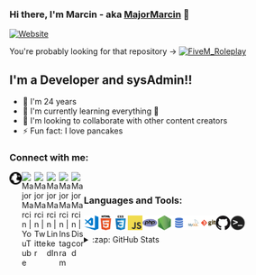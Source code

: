 ### Hi there, I'm Marcin - aka [MajorMarcin][website] 👋

[![Website](https://img.shields.io/badge/zelkowski.dev-UP-success?style=for-the-badge&logo=appveyor)](https://zelkowski.dev)

You're probably looking for that repository ->
[![FiveM_Roleplay](https://img.shields.io/github/languages/code-size/majormarcin/FiveM_Roleplay?label=FiveM_Roleplay&logo=github&style=for-the-badge)](https://github.com/majormarcin/FiveM_Roleplay)

## I'm a Developer and sysAdmin!!

- 🎉 I'm 24 years
- 🌱 I'm currently learning everything 🤣
- 👯 I'm looking to collaborate with other content creators
- ⚡ Fun fact: I love pancakes

### Connect with me:

[<img align="left" alt="zelkowski.dev" width="22px" src="https://raw.githubusercontent.com/iconic/open-iconic/master/svg/globe.svg" />][website]
[<img align="left" alt="MajorMarcin | YouTube" width="22px" src="https://cdn.jsdelivr.net/npm/simple-icons@v3/icons/youtube.svg" />][youtube]
[<img align="left" alt="MajorMarcin | Twitter" width="22px" src="https://cdn.jsdelivr.net/npm/simple-icons@v3/icons/twitter.svg" />][twitter]
[<img align="left" alt="MajorMarcin | LinkedIn" width="22px" src="https://cdn.jsdelivr.net/npm/simple-icons@v3/icons/linkedin.svg" />][linkedin]
[<img align="left" alt="MajorMarcin | Instagram" width="22px" src="https://cdn.jsdelivr.net/npm/simple-icons@v3/icons/instagram.svg" />][instagram]
[<img align="left" alt="MajorMarcin | Discord" width="22px" src="https://cdn.jsdelivr.net/npm/simple-icons@v3/icons/discord.svg" />][discord]
<br />

### Languages and Tools:

[<img align="left" alt="Visual Studio Code" width="26px" src="https://raw.githubusercontent.com/github/explore/80688e429a7d4ef2fca1e82350fe8e3517d3494d/topics/visual-studio-code/visual-studio-code.png" />](https://code.visualstudio.com/)
[<img align="left" alt="HTML5" width="26px" src="https://raw.githubusercontent.com/github/explore/80688e429a7d4ef2fca1e82350fe8e3517d3494d/topics/html/html.png" />](https://developer.mozilla.org/pl/docs/HTML/HTML5)
[<img align="left" alt="CSS3" width="26px" src="https://raw.githubusercontent.com/github/explore/80688e429a7d4ef2fca1e82350fe8e3517d3494d/topics/css/css.png" />](https://www.w3.org/Style/CSS/specs.en.html)
[<img align="left" alt="JavaScript" width="26px" src="https://raw.githubusercontent.com/github/explore/80688e429a7d4ef2fca1e82350fe8e3517d3494d/topics/javascript/javascript.png" />](https://www.javascript.com/)
[<img align="left" alt="PHP" width="26px" src="https://raw.githubusercontent.com/github/explore/80688e429a7d4ef2fca1e82350fe8e3517d3494d/topics/php/php.png" />](https://www.php.net/)
[<img align="left" alt="Node.js" width="26px" src="https://raw.githubusercontent.com/github/explore/80688e429a7d4ef2fca1e82350fe8e3517d3494d/topics/nodejs/nodejs.png" />](https://nodejs.org/en/)
[<img align="left" alt="SQL" width="26px" src="https://raw.githubusercontent.com/github/explore/80688e429a7d4ef2fca1e82350fe8e3517d3494d/topics/sql/sql.png" />](https://www.oracle.com/pl/database/technologies/appdev/sql.html)
[<img align="left" alt="MySQL" width="26px" src="https://raw.githubusercontent.com/github/explore/80688e429a7d4ef2fca1e82350fe8e3517d3494d/topics/mysql/mysql.png" />](https://www.mysql.com/)
[<img align="left" alt="Git" width="26px" src="https://raw.githubusercontent.com/github/explore/80688e429a7d4ef2fca1e82350fe8e3517d3494d/topics/git/git.png" />](https://git-scm.com/)
[<img align="left" alt="GitHub" width="26px" src="https://raw.githubusercontent.com/github/explore/78df643247d429f6cc873026c0622819ad797942/topics/github/github.png" />](https://github.com/)
[<img align="left" alt="Terminal" width="26px" src="https://raw.githubusercontent.com/github/explore/80688e429a7d4ef2fca1e82350fe8e3517d3494d/topics/terminal/terminal.png" />](https://www.imdb.com/title/tt4463816/)

<br />
<br />

<details>
  <summary>:zap: GitHub Stats</summary>

  <img align="left" alt="MajorMarcin's GitHub Stats" src="https://github-readme-stats.codestackr.vercel.app/api?username=majormarcin&show_icons=true&hide_border=true" />

</details>

[website]: https://zelkowski.dev
[discord]: https://discord.gg/cyJtwG6
[twitter]: https://twitter.com/MajorMarcin
[youtube]: https://youtube.com/c/majormarcin
[instagram]: https://instagram.com/majormarcin
[linkedin]: https://www.linkedin.com/in/majormarcin/